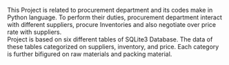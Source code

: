 This Project is related to procurement department and its codes make in Python language.
To perform their duties, procurement department interact with different suppliers, procure Inventories and also negotiate over price rate with suppliers.
<br>
Project is based on six different tables of SQLite3 Database. 
The data of these tables categorized on suppliers, inventory, and price. Each category is further bifigured on raw materials and packing material.
